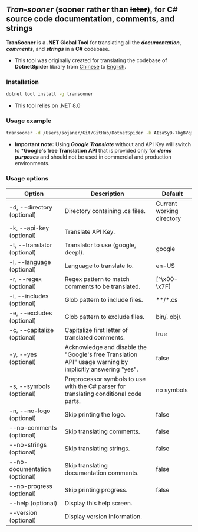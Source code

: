 ## ***Tran-sooner*** (**sooner** rather than ~~later~~), for C# source code documentation, comments, and strings
**TranSooner** is a **.NET Global Tool** for translating all the ***documentation***, ***comments***, and ***strings*** in a **C#** codebase.
- This tool was originally created for translating the codebase of **DotnetSpider** library from [Chinese](https://github.com/dotnetcore/DotnetSpider) to [English](https://github.com/Sojaner/DotnetSpider/tree/en-updated).

### Installation
```bash
dotnet tool install -g transooner
```
- This tool relies on .NET 8.0

### Usage example
```bash
transooner -d /Users/sojaner/Git/GitHub/DotnetSpider -k AIzaSyD-7kgBVqzyJb0e6k3yvh1PEw0F42xS4T8 -t google -s Debug #The API key here is a dummy API key
```
- **Important note:** Using ***Google Translate*** without and API Key will switch to ***Google's free Translation API** that is provided only for ***demo purposes*** and should not be used in commercial and production environments.

### Usage options
| Option                        | Description                                                                                                  | Default                    |
|-------------------------------|--------------------------------------------------------------------------------------------------------------|----------------------------|
| -d, --directory     (optional)| Directory containing .cs files.                                                                              | Current working directory  |
| -k, --api-key       (optional)| Translate API Key.                                                                                           |                            |
| -t, --translator    (optional)| Translator to use (google, deepl).                                                                           | google                     |
| -l, --language      (optional)| Language to translate to.                                                                                    | en-US                      |
| -r, --regex         (optional)| Regex pattern to match comments to be translated.                                                            | [^\x00-\x7F]               |
| -i, --includes      (optional)| Glob pattern to include files.                                                                               | **/*.cs                    |
| -e, --excludes      (optional)| Glob pattern to exclude files.                                                                               | bin/*.* obj/*.*            |
| -c, --capitalize    (optional)| Capitalize first letter of translated comments.                                                              | true                       |
| -y, --yes           (optional)| Acknowledge and disable the "Google's free Translation API" usage warning by implicitly answering "yes".     | false                      |
| -s, --symbols       (optional)| Preprocessor symbols to use with the C# parser for translating conditional code parts.                       | no symbols                 |
| -n, --no-logo       (optional)| Skip printing the logo.                                                                                      | false                      |
| --no-comments       (optional)| Skip translating comments.                                                                                   | false                      |
| --no-strings        (optional)| Skip translating strings.                                                                                    | false                      |
| --no-documentation  (optional)| Skip translating documentation comments.                                                                     | false                      |
| --no-progress       (optional)| Skip printing progress.                                                                                      | false                      |
| --help              (optional)| Display this help screen.                                                                                    |                            |
| --version           (optional)| Display version information.                                                                                 |                            |
